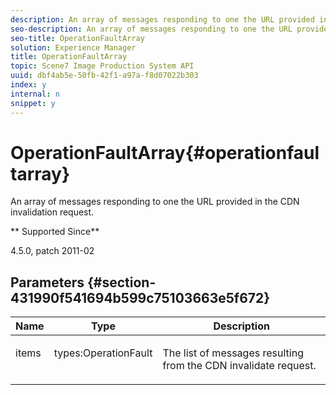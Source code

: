 ```yaml
---
description: An array of messages responding to one the URL provided in the CDN invalidation request.
seo-description: An array of messages responding to one the URL provided in the CDN invalidation request.
seo-title: OperationFaultArray
solution: Experience Manager
title: OperationFaultArray
topic: Scene7 Image Production System API
uuid: dbf4ab5e-50fb-42f1-a97a-f8d07022b303
index: y
internal: n
snippet: y
---
```


# OperationFaultArray{#operationfaultarray}

An array of messages responding to one the URL provided in the CDN invalidation request.

 ** Supported Since**

4.5.0, patch 2011-02

## Parameters {#section-431990f541694b599c75103663e5f672}

<table id="table_C8AEAC1759E144499557ECEBDAF740B9"> 
 <thead> 
  <tr> 
   <th class="entry"> <b> Name</b> </th> 
   <th class="entry"> <b> Type</b> </th> 
   <th class="entry"> <b> Description</b> </th> 
  </tr> 
 </thead>
 <tbody> 
  <tr valign="top"> 
   <td> <p> <span class="codeph"> <span class="varname"> items</span> </span> </p> </td> 
   <td> <p> <span class="codeph"> types:OperationFault</span> </p> </td> 
   <td> <p> The list of messages resulting from the CDN invalidate request. </p> </td> 
  </tr> 
 </tbody> 
</table>

